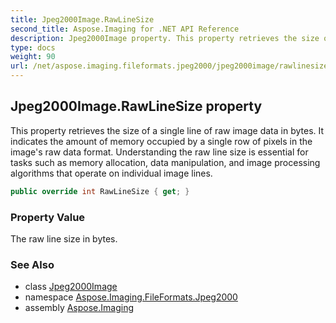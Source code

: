 ```yaml
---
title: Jpeg2000Image.RawLineSize
second_title: Aspose.Imaging for .NET API Reference
description: Jpeg2000Image property. This property retrieves the size of a single line of raw image data in bytes. It indicates the amount of memory occupied by a single row of pixels in the images raw data format. Understanding the raw line size is essential for tasks such as memory allocation data manipulation and image processing algorithms that operate on individual image lines
type: docs
weight: 90
url: /net/aspose.imaging.fileformats.jpeg2000/jpeg2000image/rawlinesize/
---
```

## Jpeg2000Image.RawLineSize property

This property retrieves the size of a single line of raw image data in bytes. It indicates the amount of memory occupied by a single row of pixels in the image's raw data format. Understanding the raw line size is essential for tasks such as memory allocation, data manipulation, and image processing algorithms that operate on individual image lines.

```csharp
public override int RawLineSize { get; }
```

### Property Value

The raw line size in bytes.

### See Also

* class [Jpeg2000Image](../)
* namespace [Aspose.Imaging.FileFormats.Jpeg2000](../../jpeg2000image/)
* assembly [Aspose.Imaging](../../../)


